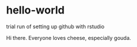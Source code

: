 # hello-world
 trial run of setting up github with rstudio

Hi there. Everyone loves cheese, especially gouda.
